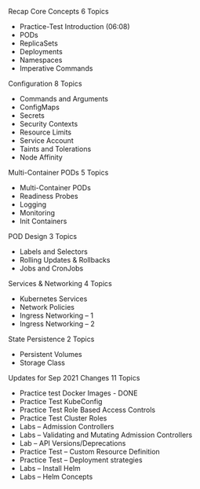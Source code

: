 Recap Core Concepts 6 Topics
 - Practice-Test Introduction (06:08)
 - PODs
 - ReplicaSets
 - Deployments
 - Namespaces
 - Imperative Commands
  
Configuration 8 Topics
 - Commands and Arguments
 - ConfigMaps
 - Secrets
 - Security Contexts
 - Resource Limits
 - Service Account
 - Taints and Tolerations
 - Node Affinity

Multi-Container PODs 5 Topics
 - Multi-Container PODs
 - Readiness Probes
 - Logging
 - Monitoring
 - Init Containers

POD Design 3 Topics
 - Labels and Selectors
 - Rolling Updates & Rollbacks
 - Jobs and CronJobs

Services & Networking 4 Topics
 - Kubernetes Services
 - Network Policies
 - Ingress Networking – 1
 - Ingress Networking – 2

State Persistence 2 Topics
 - Persistent Volumes
 - Storage Class

Updates for Sep 2021 Changes 11 Topics
 - Practice test Docker Images - DONE
 - Practice Test KubeConfig
 - Practice Test Role Based Access Controls
 - Practice Test Cluster Roles
 - Labs – Admission Controllers
 - Labs – Validating and Mutating Admission Controllers
 - Lab – API Versions/Deprecations
 - Practice Test – Custom Resource Definition
 - Practice Test – Deployment strategies
 - Labs – Install Helm
 - Labs – Helm Concepts
